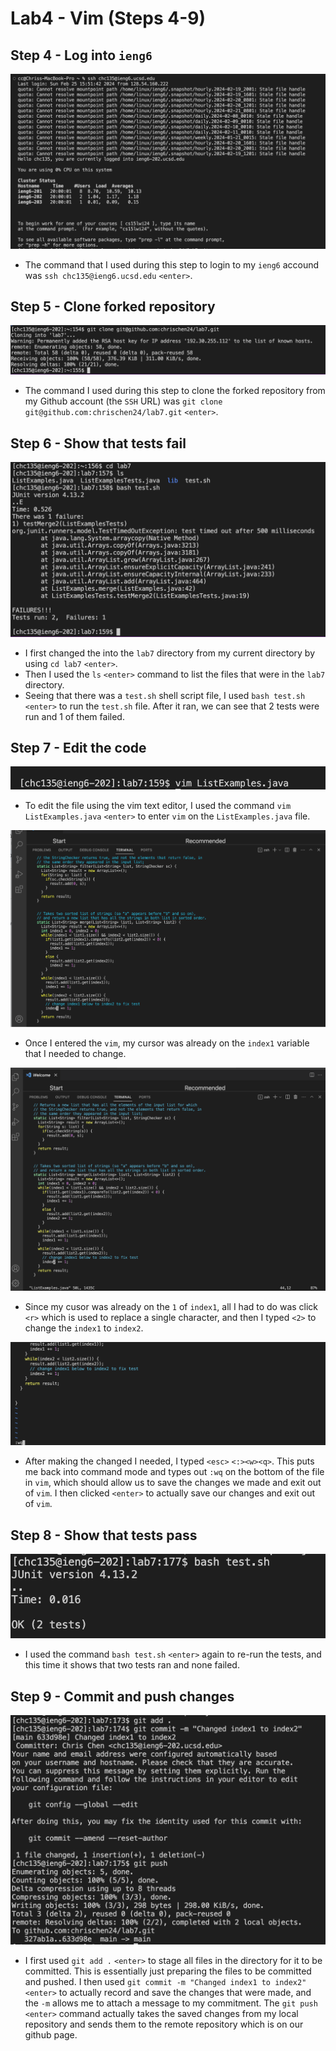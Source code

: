 # **Lab4 - Vim (Steps 4-9)**
## **Step 4 - Log into `ieng6`**
![Image](sshlogin.png)
- The command that I used during this step to login to my `ieng6` accound was `ssh chc135@ieng6.ucsd.edu` `<enter>`.

## **Step 5 - Clone forked repository**
![Image](gitclone.png)
- The command I used during this step to clone the forked repository from my Github account (the `SSH` URL) was `git clone git@github.com:chrischen24/lab7.git` `<enter>`.

## **Step 6 - Show that tests fail**
![Image](testfail.png)
- I first changed the into the `lab7` directory from my current directory by using `cd lab7` `<enter>`.
- Then I used the `ls` `<enter>` command to list the files that were in the `lab7` directory.
- Seeing that there was a `test.sh` shell script file, I used `bash test.sh` `<enter>` to run the `test.sh` file. After it ran, we can see that 2 tests were run and 1 of them failed.

## **Step 7 - Edit the code**
![Image](vim.png)
- To edit the file using the vim text editor, I used the command `vim ListExamples.java` `<enter>` to enter `vim` on the `ListExamples.java` file.

![Image](indexorig.png)
- Once I entered the `vim`, my cursor was already on the `index1` variable that I needed to change.

![Image](indexfixed.png)
- Since my cusor was already on the `1` of `index1`, all I had to do was click `<r>` which is used to replace a single character, and then I typed `<2>` to change the `index1` to `index2`.

![Image](wq.png)
- After making the changed I needed, I typed `<esc>` `<:><w><q>`. This puts me back into command mode and types out `:wq` on the bottom of the file in `vim`, which should allow us to save the changes we made and exit out of `vim`. I then clicked `<enter>` to actually save our changes and exit out of `vim`.

## **Step 8 - Show that tests pass**
![Image](testpass.png)
- I used the command `bash test.sh` `<enter>` again to re-run the tests, and this time it shows that two tests ran and none failed.

## **Step 9 - Commit and push changes**
![Image](addcompush.png)
- I first used `git add .` `<enter>` to stage all files in the directory for it to be committed. This is essentially just preparing the files to be committed and pushed. I then used `git commit -m "Changed index1 to index2"` `<enter>` to actually record and save the changes that were made, and the `-m` allows me to attach a message to my commitment. The `git push` `<enter>` command actually takes the saved changes from my local repository and sends them to the remote repository which is on our github page.


